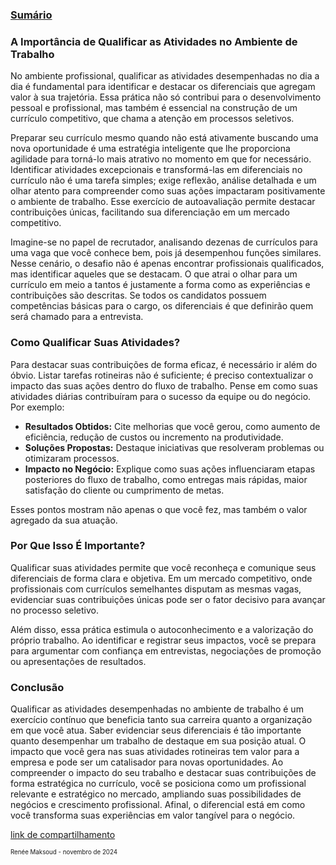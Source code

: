 ### [Sumário](<https://maksoud.github.io/Sumário>)

### A Importância de Qualificar as Atividades no Ambiente de Trabalho

No ambiente profissional, qualificar as atividades desempenhadas no dia a dia é fundamental para identificar e destacar os diferenciais que agregam valor à sua trajetória. Essa prática não só contribui para o desenvolvimento pessoal e profissional, mas também é essencial na construção de um currículo competitivo, que chama a atenção em processos seletivos.

Preparar seu currículo mesmo quando não está ativamente buscando uma nova oportunidade é uma estratégia inteligente que lhe proporciona agilidade para torná-lo mais atrativo no momento em que for necessário. Identificar atividades excepcionais e transformá-las em diferenciais no currículo não é uma tarefa simples; exige reflexão, análise detalhada e um olhar atento para compreender como suas ações impactaram positivamente o ambiente de trabalho. Esse exercício de autoavaliação permite destacar contribuições únicas, facilitando sua diferenciação em um mercado competitivo.

Imagine-se no papel de recrutador, analisando dezenas de currículos para uma vaga que você conhece bem, pois já desempenhou funções similares. Nesse cenário, o desafio não é apenas encontrar profissionais qualificados, mas identificar aqueles que se destacam. O que atrai o olhar para um currículo em meio a tantos é justamente a forma como as experiências e contribuições são descritas. Se todos os candidatos possuem competências básicas para o cargo, os diferenciais é que definirão quem será chamado para a entrevista.

### Como Qualificar Suas Atividades?

Para destacar suas contribuições de forma eficaz, é necessário ir além do óbvio. Listar tarefas rotineiras não é suficiente; é preciso contextualizar o impacto das suas ações dentro do fluxo de trabalho. Pense em como suas atividades diárias contribuíram para o sucesso da equipe ou do negócio. Por exemplo:

- **Resultados Obtidos:** Cite melhorias que você gerou, como aumento de eficiência, redução de custos ou incremento na produtividade.
- **Soluções Propostas:** Destaque iniciativas que resolveram problemas ou otimizaram processos.
- **Impacto no Negócio:** Explique como suas ações influenciaram etapas posteriores do fluxo de trabalho, como entregas mais rápidas, maior satisfação do cliente ou cumprimento de metas.

Esses pontos mostram não apenas o que você fez, mas também o valor agregado da sua atuação.

### Por Que Isso É Importante?

Qualificar suas atividades permite que você reconheça e comunique seus diferenciais de forma clara e objetiva. Em um mercado competitivo, onde profissionais com currículos semelhantes disputam as mesmas vagas, evidenciar suas contribuições únicas pode ser o fator decisivo para avançar no processo seletivo.

Além disso, essa prática estimula o autoconhecimento e a valorização do próprio trabalho. Ao identificar e registrar seus impactos, você se prepara para argumentar com confiança em entrevistas, negociações de promoção ou apresentações de resultados.

### Conclusão

Qualificar as atividades desempenhadas no ambiente de trabalho é um exercício contínuo que beneficia tanto sua carreira quanto a organização em que você atua. Saber evidenciar seus diferenciais é tão importante quanto desempenhar um trabalho de destaque em sua posição atual. O impacto que você gera nas suas atividades rotineiras tem valor para a empresa e pode ser um catalisador para novas oportunidades. Ao compreender o impacto do seu trabalho e destacar suas contribuições de forma estratégica no currículo, você se posiciona como um profissional relevante e estratégico no mercado, ampliando suas possibilidades de negócios e crescimento profissional. Afinal, o diferencial está em como você transforma suas experiências em valor tangível para o negócio.

[link de compartilhamento](<https://maksoud.github.io/Job%20Prep/A%20Importância%20de%20Qualificar%20as%20Atividades%20no%20Ambiente%20de%20Trabalho>)

<sup><sub>
Renée Maksoud - novembro de 2024
</sub></sup>